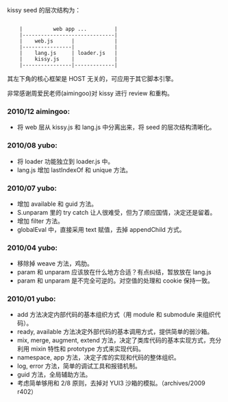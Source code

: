 
kissy seed 的层次结构为：
<pre><code>
    |          web app ...         |
    |------------------------------|
    |    web.js      |             |
    |----------------|             |
    |    lang.js     | loader.js   |
    |    kissy.js    |             |
    |----------------|-------------|
</code></pre>
其左下角的核心框架是 HOST 无关的，可应用于其它脚本引擎。

非常感谢周爱民老师(aimingoo)对 kissy 进行 review 和重构。


### 2010/12 aimingoo:

 - 将 web 层从 kissy.js 和 lang.js 中分离出来，将 seed 的层次结构清晰化。

### 2010/08 yubo:

 - 将 loader 功能独立到 loader.js 中。
 - lang.js 增加 lastIndexOf 和 unique 方法。

### 2010/07 yubo:

 - 增加 available 和 guid 方法。
 - S.unparam 里的 try catch 让人很难受，但为了顺应国情，决定还是留着。
 - 增加 filter 方法。
 - globalEval 中，直接采用 text 赋值，去掉 appendChild 方式。

### 2010/04 yubo:

 - 移除掉 weave 方法，鸡肋。
 - param 和 unparam 应该放在什么地方合适？有点纠结，暂放放在 lang.js
 - param 和 unparam 是不完全可逆的。对空值的处理和 cookie 保持一致。

### 2010/01 yubo:

 - add 方法决定内部代码的基本组织方式（用 module 和 submodule 来组织代码）。
 - ready, available 方法决定外部代码的基本调用方式，提供简单的弱沙箱。
 - mix, merge, augment, extend 方法，决定了类库代码的基本实现方式，充分利用 mixin 特性和 prototype 方式来实现代码。
 - namespace, app 方法，决定子库的实现和代码的整体组织。
 - log, error 方法，简单的调试工具和报错机制。
 - guid 方法，全局辅助方法。
 - 考虑简单够用和 2/8 原则，去掉对 YUI3 沙箱的模拟。（archives/2009 r402）

